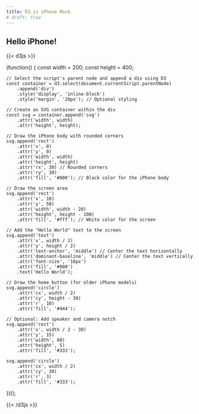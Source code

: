 ```yaml
---
title: D3.js iPhone Mock
# draft: true
---
```


## Hello iPhone! 

{{< d3js >}} 

(function() {
    const width = 200;
    const height = 400;

    // Select the script's parent node and append a div using D3
    const container = d3.select(document.currentScript.parentNode)
        .append('div')
        .style('display', 'inline-block')
        .style('margin', '20px'); // Optional styling

    // Create an SVG container within the div
    const svg = container.append('svg')
        .attr('width', width)
        .attr('height', height);

    // Draw the iPhone body with rounded corners
    svg.append('rect')
        .attr('x', 0)
        .attr('y', 0)
        .attr('width', width)
        .attr('height', height)
        .attr('rx', 30) // Rounded corners
        .attr('ry', 30)
        .attr('fill', '#000'); // Black color for the iPhone body

    // Draw the screen area
    svg.append('rect')
        .attr('x', 10)
        .attr('y', 50)
        .attr('width', width - 20)
        .attr('height', height - 100)
        .attr('fill', '#fff'); // White color for the screen

    // Add the "Hello World" text to the screen
    svg.append('text')
        .attr('x', width / 2)
        .attr('y', height / 2)
        .attr('text-anchor', 'middle') // Center the text horizontally
        .attr('dominant-baseline', 'middle') // Center the text vertically
        .attr('font-size', '16px')
        .attr('fill', '#000')
        .text('Hello World');

    // Draw the home button (for older iPhone models)
    svg.append('circle')
        .attr('cx', width / 2)
        .attr('cy', height - 30)
        .attr('r', 10)
        .attr('fill', '#444');

    // Optional: Add speaker and camera notch
    svg.append('rect')
        .attr('x', width / 2 - 30)
        .attr('y', 15)
        .attr('width', 60)
        .attr('height', 5)
        .attr('fill', '#333');

    svg.append('circle')
        .attr('cx', width / 2)
        .attr('cy', 30)
        .attr('r', 3)
        .attr('fill', '#333');
})();

{{< /d3js >}}

